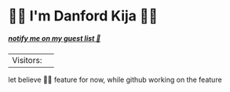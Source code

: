  #                                                                                                                                 🏄🏾 I'm Danford Kija 🏄🏾  
##### [notify me on my guest list :wave:](https://twitter.com/intent/tweet?text=Hi%20%40Kijacode%20%F0%9F%91%8B.%20I%20am%20saying%20hi%20from%20your%20Github%20profile!%20(https%3A%2F%2Fgithub.com%2FKijacode)%0A%0A)
<table>
  <tr>
    <td>Visitors: </td>
    <td><img src="https://profile-counter.glitch.me/elirehema/count.svg" alt="" /></td>
  </tr>
</table>
 let believe ☝🏿 feature for now, while github working on the feature


